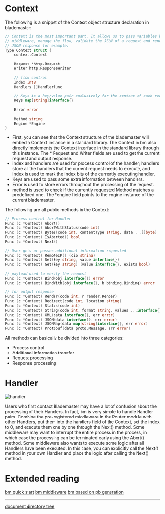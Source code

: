 # Context

The following is a snippet of the Context object structure declaration in blademaster:
```go
// Context is the most important part. It allows us to pass variables between
// middleware, manage the flow, validate the JSON of a request and render a
// JSON response for example.
Type Context struct {
    context.Context
 
    Request *http.Request
    Writer http.ResponseWriter
 
    // flow control
    Index int8
    Handlers []HandlerFunc
 
    // Keys is a key/value pair exclusively for the context of each request.
    Keys map[string]interface{}
 
    Error error
 
    Method string
    Engine *Engine
}
```

* First, you can see that the Context structure of the blademaster will embed a Context instance in a standard library. The Context in bm also directly implements the Context interface in the standard library through this instance.
The * Request and Writer fields are used to get the current request and output response.
* index and handlers are used for process control of the handler; handlers store all the handlers that the current request needs to execute, and index is used to mark the index bits of the currently executing handler.
* Keys are used to pass some extra information between handlers.
* Error is used to store errors throughout the processing of the request.
* method is used to check if the currently requested Method matches a predefined one.
The *engine field points to the engine instance of the current blademaster.

The following are all public methods in the Context:
```go
// Process control for Handler
Func (c *Context) Abort()
Func (c *Context) AbortWithStatus(code int)
Func (c *Context) Bytes(code int, contentType string, data ...[]byte)
Func (c *Context) IsAborted() bool
Func (c *Context) Next()
 
// User gets or passes additional information requested
Func (c *Context) RemoteIP() (cip string)
Func (c *Context) Set(key string, value interface{})
Func (c *Context) Get(key string) (value interface{}, exists bool)
  
// payload used to verify the request
Func (c *Context) Bind(obj interface{}) error
Func (c *Context) BindWith(obj interface{}, b binding.Binding) error
  
// for output response
Func (c *Context) Render(code int, r render.Render)
Func (c *Context) Redirect(code int, location string)
Func (c *Context) Status(code int)
Func (c *Context) String(code int, format string, values ​​...interface{})
Func (c *Context) XML(data interface{}, err error)
Func (c *Context) JSON(data interface{}, err error)
Func (c *Context) JSONMap(data map[string]interface{}, err error)
Func (c *Context) Protobuf(data proto.Message, err error)
```

All methods can basically be divided into three categories:

* Process control
* Additional information transfer
* Request processing
* Response processing

# Handler

![handler](/doc/img/bm-handlers.png)

Users who first contact Blademaster may have a lot of confusion about the processing of their Handlers. In fact, bm is very simple to handle Handler pairs.
Combine the pre-registered middleware in the Router module with other Handlers, put them into the handlers field of the Context, set the index to 0, and execute them one by one through the Next() method.
Some middleware may want to interrupt the entire process in the process, in which case the processing can be terminated early using the Abort() method.
Some middleware also wants to execute some logic after all Handlers have been executed. In this case, you can explicitly call the Next() method in your own Handler and place the logic after calling the Next() method.

# Extended reading

[bm quick start](blademaster-quickstart.md) [bm middleware](blademaster-mid.md) [bm based on pb generation](blademaster-pb.md)

-------------

[document directory tree](summary.md)